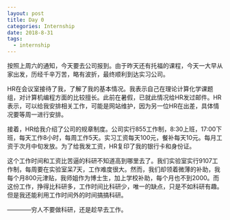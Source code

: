 ```yaml
---
layout: post
title: Day 0
categories: Internship
date: 2018-8-31
tags:
  - internship
---
```


按照上周六的通知，今天要去公司报到。由于昨天还有托福的课程，今天一大早从家出发，历经千辛万苦，略有波折，最终顺利到达实习公司。

HR在会议室接待了我，了解了我的基本情况。我表示自己在理论计算化学课题组，对计算机编程方面的比较擅长。此前在暑假，已就此情况给HR发过邮件。HR表示，可以给我安排相关工作，可能是网站维护，因为另一位HR在出差，具体情况要等周一进行安排。

接着，HR给我介绍了公司的规章制度。公司实行855工作制，8:30上班，17:00下班，每天工作8小时，每周工作5天。实习工资每天100元，餐补每天10元。每月工资于次月中旬发放。为了给我发工资，HR复印了我的银行卡和身份证。

这个工作时间和工资比苦逼的科研不知道高到哪里去了。我们实验室实行9107工作制，每周要在实验室呆7天，工作难度很大。然而，我们却领着微薄的补助，我每个月800元津贴，我师姐作为博士生，加上学校补助，每个月也不到2000。而这份工作，挣得比科研多，工作时间比科研少，唯一的缺点，只是不如科研有趣。但是我还能利用工作时间外的时间搞搞科研。

————穷人不要做科研，还是趁早去工作。
